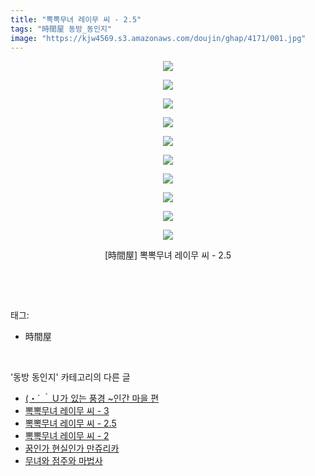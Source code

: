 ```yaml
---
title: "뽁뽁무녀 레이무 씨 - 2.5"
tags: "時間屋 동방_동인지"
image: "https://kjw4569.s3.amazonaws.com/doujin/ghap/4171/001.jpg"
---
```

<div class="article">
<p style="text-align: center; clear: none; float: none;"><img src="{{ site.imgserver3 }}/ghap/4171/001.jpg"/></p>
<p style="text-align: center; clear: none; float: none;"><img src="{{ site.imgserver3 }}/ghap/4171/002.jpg"/></p>
<p style="text-align: center; clear: none; float: none;"><img src="{{ site.imgserver3 }}/ghap/4171/003.jpg"/></p>
<p style="text-align: center; clear: none; float: none;"><img src="{{ site.imgserver3 }}/ghap/4171/004.jpg"/></p>
<p style="text-align: center; clear: none; float: none;"><img src="{{ site.imgserver3 }}/ghap/4171/005.jpg"/></p>
<p style="text-align: center; clear: none; float: none;"><img src="{{ site.imgserver3 }}/ghap/4171/006.jpg"/></p>
<p style="text-align: center; clear: none; float: none;"><img src="{{ site.imgserver3 }}/ghap/4171/007.jpg"/></p>
<p style="text-align: center; clear: none; float: none;"><img src="{{ site.imgserver3 }}/ghap/4171/008.jpg"/></p>
<p style="text-align: center; clear: none; float: none;"><img src="{{ site.imgserver3 }}/ghap/4171/009.jpg"/></p>
<p style="text-align: center; clear: none; float: none;"><img src="{{ site.imgserver3 }}/ghap/4171/010.jpg"/></p>
<p style="text-align: center; clear: none; float: none;">[時間屋] 뽁뽁무녀 레이무 씨 - 2.5</p>
<p><br/></p>
</div><br/>
<div class="tagTrail">
<p>태그: </p>
<ul>
<li>時間屋</li>
</ul>
</div><br/>
<div class="another">
<p>'동방 동인지' 카테고리의 다른 글</p>
<ul>
<li><a href="/ghap_4173">(・´ ｀Ｕ가 있는 풍경 ~인간 마을 편</a></li>
<li><a href="/ghap_4172">뽁뽁무녀 레이무 씨 - 3</a></li>
<li><a href="/ghap_4171">뽁뽁무녀 레이무 씨 - 2.5</a></li>
<li><a href="/ghap_4170">뽁뽁무녀 레이무 씨 - 2</a></li>
<li><a href="/ghap_4169">꿈인가 현실인가 만쥬리카</a></li>
<li><a href="/ghap_4166">무녀와 점주와 마법사</a></li>
</ul>
</div><br/>
<div class="cb_module cb_fluid">
<div class="cb_wrt cb_profile">
</div><!-- commentList close -->
</div><br/>
